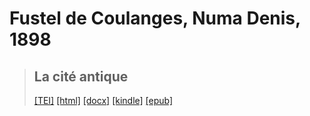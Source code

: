 # Fustel de Coulanges, Numa Denis, 1898

> ## La cité antique
>  <a target="_blank" title="Source XML/TEI" class="mime48 tei" href="https://hurlus.github.io/tei/fustel-de-coulanges1898_cite-antique.xml">[TEI]</a>  <a target="_blank" title="HTML une page" class="mime48 html" href="https://hurlus.github.io/fustel-de-coulanges1898_cite-antique/fustel-de-coulanges1898_cite-antique.html">[html]</a>  <a target="_blank" title="Bureautique (LibreOffice, MS.Word)" class="mime48 docx" href="https://hurlus.github.io/fustel-de-coulanges1898_cite-antique/fustel-de-coulanges1898_cite-antique.docx">[docx]</a>  <a target="_blank" title="Amazon.kindle" class="mime48 mobi" href="https://hurlus.github.io/fustel-de-coulanges1898_cite-antique/fustel-de-coulanges1898_cite-antique.mobi">[kindle]</a>  <a target="_blank" title="EPUB, pour liseuses et téléphones" class="mime48 epub" href="https://hurlus.github.io/fustel-de-coulanges1898_cite-antique/fustel-de-coulanges1898_cite-antique.epub">[epub]</a> 
